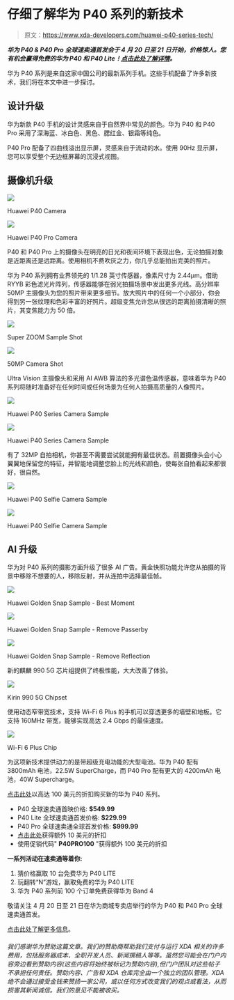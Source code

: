 # 仔细了解华为 P40 系列的新技术

> 原文：<https://www.xda-developers.com/huawei-p40-series-tech/>

***华为 P40 & P40 Pro 全球速卖通首发会于 4 月 20 日至 21 日开始，价格惊人。您有机会赢得免费的华为 P40 和 P40 Lite！[点击此处了解详情](https://huaweitech.aliexpress.com/store/5234030)。***

华为 P40 系列是来自这家中国公司的最新系列手机。这些手机配备了许多新技术，我们将在本文中进一步探讨。

## 设计升级

华为新款 P40 手机的设计灵感来自于自然界中常见的颜色。华为 P40 和 P40 Pro 采用了深海蓝、冰白色、黑色、腮红金、银霜等纯色。

P40 Pro 配备了四曲线溢出显示屏，灵感来自于流动的水。使用 90Hz 显示屏，您可以享受整个无边框屏幕的沉浸式视图。

## 摄像机升级

 <picture>![](img/16dc7e9400a5f067ccad5fc5e7d4d50f.png)</picture> 

Huawei P40 Camera

 <picture>![](img/37aa65f084ca9cfd174b3dfa56764a2c.png)</picture> 

Huawei P40 Pro Camera

P40 和 P40 Pro 上的摄像头在明亮的日光和夜间环境下表现出色，无论拍摄对象是近距离还是远距离。使用相机不费吹灰之力，你几乎总能拍出完美的照片。

华为 P40 系列拥有业界领先的 1/1.28 英寸传感器，像素尺寸为 2.44μm。借助 RYYB 彩色滤光片阵列，传感器能够在弱光拍摄场景中发出更多光线。高分辨率 50MP 主摄像头为您的照片带来更多细节。放大照片中的任何一个小部分，你会得到另一张纹理和色彩丰富的好照片。超级变焦允许您从很远的距离拍摄清晰的照片，其变焦能力为 50 倍。

 <picture>![](img/d5ef4e49e810956ae0452b7d91e289dc.png)</picture> 

Super ZOOM Sample Shot

 <picture>![](img/319679d708dbb426f456b58a54c8562f.png)</picture> 

50MP Camera Shot

Ultra Vision 主摄像头和采用 AI AWB 算法的多光谱色温传感器，意味着华为 P40 系列将随时准备好在任何时间或任何场景为任何人拍摄高质量的人像照片。

 <picture>![](img/2d094f6e1d66390f0a99fd379467dd09.png)</picture> 

Huawei P40 Series Camera Sample

 <picture>![](img/126802efef725ea715b1e02ab36bb3f3.png)</picture> 

Huawei P40 Series Camera Sample

有了 32MP 自拍相机，你甚至不需要尝试就能拥有最佳状态。前置摄像头会小心翼翼地保留您的特征，并智能地调整您脸上的光线和颜色，使每张自拍看起来都很好，很自然。

 <picture>![](img/17e5c1cc1256a3eb4af4a8e50fa072bf.png)</picture> 

Huawei P40 Selfie Camera Sample

 <picture>![](img/3bc0574735df44f5c51040fafc9f5239.png)</picture> 

Huawei P40 Selfie Camera Sample

## AI 升级

华为对 P40 系列的摄影方面升级了很多 AI 广告。黄金快照功能允许您从拍摄的背景中移除不想要的人，移除反射，并从连拍中选择最佳帧。

 <picture>![](img/172121c56e07c7f5413281a6a0b7c88e.png)</picture> 

Huawei Golden Snap Sample - Best Moment

 <picture>![](img/8d4921c1b6a30635db3f82955a4a8ecf.png)</picture> 

Huawei Golden Snap Sample - Remove Passerby

 <picture>![](img/4db420bcb1522cba3277da5afcc75f5f.png)</picture> 

Huawei Golden Snap Sample - Remove Reflection

新的麒麟 990 5G 芯片组提供了终极性能，大大改善了体验。

 <picture>![](img/000ec4ea5edfc6d943feace967f07e38.png)</picture> 

Kirin 990 5G Chipset

使用动态窄带宽技术，支持 Wi-Fi 6 Plus 的手机可以穿透更多的墙壁和地板。它支持 160MHz 带宽，能够实现高达 2.4 Gbps 的最佳速度。

 <picture>![](img/9d54bd9c7e4ece62e26f5f92aeada037.png)</picture> 

Wi-Fi 6 Plus Chip

为这项新技术提供动力的是带超级充电功能的大型电池。华为 P40 配有 3800mAh 电池，22.5W SuperCharge，而 P40 Pro 配有更大的 4200mAh 电池，40W Supercharge。

[点击此处](https://huaweitech.aliexpress.com/store/5234030/search?SearchText=P40)以高达 100 美元的折扣购买新的华为 P40 系列。

*   P40 全球速卖通首映价格: **$549.99**
*   P40 Lite 全球速卖通首发价格: **$229.99**
*   P40 Pro 全球速卖通全球首发价格: **$999.99**
*   [点击此处](https://huaweitech.aliexpress.com/store/selected-sale-items/5234030.html?es=BtcnEDZknUMdPtic647VyvpuCvvQMsq%2F)获得额外 10 美元的折扣
*   使用促销代码" **P40PRO100** "获得额外 100 美元的折扣

**一系列活动在速卖通等着你:**

1.  猜价格赢取 10 台免费华为 P40 LITE
2.  玩翻转“N”游戏，赢取免费的华为 P40 LITE
3.  华为 P40 系列前 100 个订单免费获得华为 Band 4

敬请关注 4 月 20 日至 21 日在华为商城专卖店举行的华为 P40 和 P40 Pro 全球速卖通首发。

[点击此处了解更多信息](https://huaweitech.aliexpress.com/store/5234030)。

###### 我们感谢华为赞助这篇文章。我们的赞助商帮助我们支付与运行 XDA 相关的许多费用，包括服务器成本、全职开发人员、新闻撰稿人等等。虽然您可能会在门户内容旁边看到赞助内容(这些内容将始终被标记为赞助内容),但门户团队对这些帖子不承担任何责任。赞助内容、广告和 XDA 仓库完全由一个独立的团队管理。XDA 绝不会通过接受金钱来赞扬一家公司，或以任何方式改变我们的观点或看法，从而损害其新闻诚信。我们的意见不能被收买。